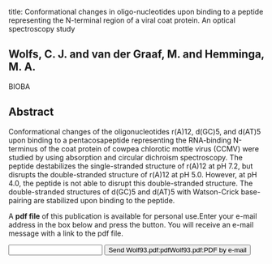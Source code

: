 title: Conformational changes in oligo-nucleotides upon binding to a peptide representing the N-terminal region of a viral coat protein. An optical spectroscopy study

## Wolfs, C. J. and van der Graaf, M. and Hemminga, M. A.
BIOBA


## Abstract
Conformational changes of the oligonucleotides r(A)12, d(GC)5, and d(AT)5 upon binding to a pentacosapeptide representing the RNA-binding N-terminus of the coat protein of cowpea chlorotic mottle virus (CCMV) were studied by using absorption and circular dichroism spectroscopy. The peptide destabilizes the single-stranded structure of r(A)12 at pH 7.2, but disrupts the double-stranded structure of r(A)12 at pH 5.0. However, at pH 4.0, the peptide is not able to disrupt this double-stranded structure. The double-stranded structures of d(GC)5 and d(AT)5 with Watson-Crick base-pairing are stabilized upon binding to the peptide.

A <b>pdf file</b> of this publication is available for personal use.Enter your e-mail address in the box below and press the button. You will receive an e-mail message with a link to the pdf file.
<form action="sender.php">  <input type="text" name="email">  <input type="submit" value="Send Wolf93.pdf:pdfWolf93.pdf:PDF by e-mail"></form>
